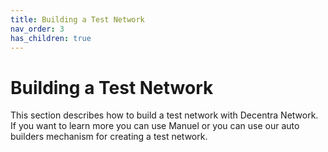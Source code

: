 ```yaml
---
title: Building a Test Network
nav_order: 3
has_children: true
---
```


# Building a Test Network

This section describes how to build a test network with Decentra Network. If you want to learn more you can use Manuel or you can use our auto builders mechanism for creating a test network.